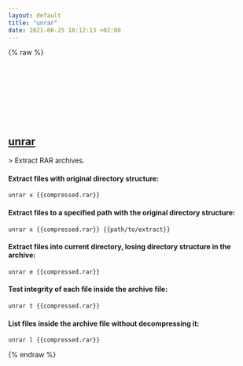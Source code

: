 ```yaml
---
layout: default
title: "unrar"
date: 2021-06-25 18:12:13 +02:00
---
```

{% raw %}
<h2 id="unrar">
  <a href="/en/common/unrar.html">unrar</a> <a href="#unrar"><svg class="icon">
    <use href="/assets/images/unicode_sprite.svg#link" />
  </svg></a>
</h2>
> Extract RAR archives.

#### Extract files with original directory structure:
```shell
unrar x {{compressed.rar}}
```
#### Extract files to a specified path with the original directory structure:
```shell
unrar x {{compressed.rar}} {{path/to/extract}}
```
#### Extract files into current directory, losing directory structure in the archive:
```shell
unrar e {{compressed.rar}}
```
#### Test integrity of each file inside the archive file:
```shell
unrar t {{compressed.rar}}
```
#### List files inside the archive file without decompressing it:
```shell
unrar l {{compressed.rar}}
```
{% endraw %}